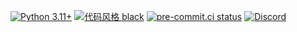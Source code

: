 [![Python 3.11+](https://img.shields.io/badge/python-3.11+-blue.svg)](https://www.python.org/downloads/)
[![代码风格 black](https://img.shields.io/badge/代码风格-black-000000.svg)](https://github.com/ambv/black)
[![pre-commit.ci status](https://results.pre-commit.ci/badge/github/osuAkatsuki/bancho.py/master.svg)](https://results.pre-commit.ci/latest/github/osuAkatsuki/bancho.py/master)
[![Discord](https://discordapp.com/api/guilds/748687781605408908/widget.png?style=shield)](https://discord.gg/ShEQgUx)
